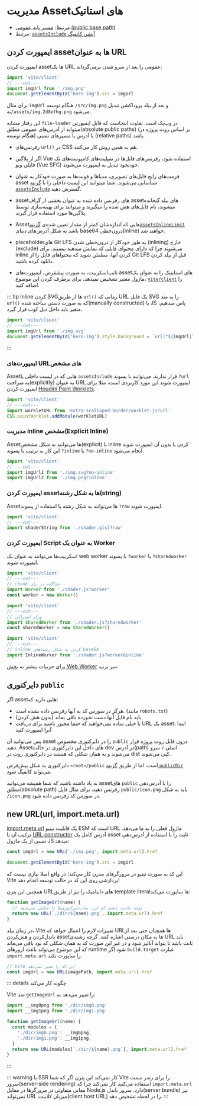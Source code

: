 # مدیریت Assetهای استاتیک

- مرتبط: [مسیر پایه عمومی (public base path)](./build#public-base-path)
- مرتبط: [`assetsInclude` آپشن کانفیگ](/config/shared-options.md#assetsinclude)

## ایمپورت کردن assetها به عنوان URL

ایمپورت کردن assetها یک URL عمومی را بعد از سرو شدن برمی‌گرداند:

```js twoslash
import 'vite/client'
// ---cut---
import imgUrl from './img.png'
document.getElementById('hero-img').src = imgUrl
```
برای مثال `imgUrl` هنگام توسعه ‎`/src/img.png` و بعد از بیلد پروداکشن تبدیل به‎`/assets/img.2d8efhg.png` می‌شود.


این رفتار مشابه `file-loader` در وب‌پک است.
تفاوت اینجاست که فایل ایمپورتی میتواند از آدرس‌های عمومی مطلق(absolute public paths) (بر اساس روت پروژه در هنگام توسعه) یا آدرس با مسیرهای نسبی (relative paths) باشد.


- رفرنس‌های `url()`‎ در CSS هم به همین روش کار می‌کنند.

- اگر از پلاگین Vue استفاده شود، رفرنس‌های فایل‌ها در تمپلیت‌های کامپوننت‌های تک فایلی ویو (Vue SFC) خودبخود تبدیل به ایمپورت می‌شوند.


- فرمت‌های رایج فایل‌های تصویری، مدیاها و فونت‌ها به صورت خودکار به عنوان asset شناسایی می‌شوند. شما میتوانید این لیست داخلی را با [گزینه `assetsInclude`](/config/shared-options.md#assetsinclude) گسترش دهید.


- assetهای رفرنس داده شده به عنوان بخشی از گراف assetهای بیلد گنجانده میشوند، نام فایل‌های هش شده را میگیرند و میتوانند  برای بهینه‌سازی توسط پلاگین‌ها مورد استفاده قرار گیرند.

- Assetهایی که اندازه‌شان کمتر از مقدار تعیین شده‌ی [گزینه`assetsInlineLimit`](/config/build-options.md#build-assetsinlinelimit) باشد به شکل آدرس‌های دیتای base64 درون‌خطی(inline) خواهند شد.


- placeholderهای Git LFS به طور خودکار از درون‌خطی شدن (inlining)  خارج (exclude) می‌شوند چرا که دارای محتوای فایلی که نمایش میدهند نیستند. برای inline کردن آنها، مطمئن شوید که محتواهای فایل را از Git LFS قبل از بیلد کردن دانلود کرده باشید.


- تایپ‌اسکریپت، به صورت پیشفرض، ایمپورت‌های assetهای استایتیک را به عنوان یک ماژول معتبر تشخیص نمیدهد. برای برطرف کردن این موضوع، [`vite/client`](./features#client-types) را اضافه کنید.


::: tip Inline کردن SVGها از طریق `url()`‎
زمانی که URL یک فایل SVG را به متد `url()`‎ که به صورت دستی ساخته شده(manually constructed) با JS پاس میدهیم، متغیر باید داخل دبل کوت قرار گیرد.


```js twoslash
import 'vite/client'
// ---cut---
import imgUrl from './img.svg'
document.getElementById('hero-img').style.background = `url("${imgUrl}")`
```

:::

### ایمپورت‌های URLهای مشخص

Assetهایی که در لیست داخلی یا `assetsInclude` قرار ندارند، می‌توانند با پسوند ‎`?url` به صراحت(explicitly) به عنوان URL ایمپورت شوند.این مورد کاربردی است، مثلا برای ایمپورت کردن [Houdini Paint Worklets](https://houdini.how/usage).

```js twoslash
import 'vite/client'
// ---cut---
import workletURL from 'extra-scalloped-border/worklet.js?url'
CSS.paintWorklet.addModule(workletURL)
```

### مدیریت inline مشخص(Explicit Inline)

Assetها می‌توانند به شکل مشخص(explicit) با inline کردن یا بدون آن ایمپورت شوند این کار به ترتیب با پسوند ‎`?inline` یا ‎`?no-inline` انجام می‌شود.


```js twoslash
import 'vite/client'
// ---cut---
import imgUrl1 from './img.svg?no-inline'
import imgUrl2 from './img.png?inline'
```

### ایمپورت‌ کردن assetها به شکل رشته(string)

Assetها می‌توانند به شکل رشته با استفاده از پسوند ‎`?raw` ایمپورت شوند.

```js twoslash
import 'vite/client'
// ---cut---
import shaderString from './shader.glsl?raw'
```

### ایمپورت کردن Script به عنوان یک Worker
اسکریپت‌ها می‌توانند به عنوان یک web worker با پسوند ‎`?worker` یا ‎`?sharedworker` ایمپورت شوند.

```js twoslash
import 'vite/client'
// ---cut---
// chunk جداگانه در بیلد
import Worker from './shader.js?worker'
const worker = new Worker()
```

```js twoslash
import 'vite/client'
// ---cut---
// ورکر اشتراکی
import SharedWorker from './shader.js?sharedworker'
const sharedWorker = new SharedWorker()
```

```js twoslash
import 'vite/client'
// ---cut---
// inline کردن به شکل رشته‌های ‎base64
import InlineWorker from './shader.js?worker&inline'
```

برای جزییات بیشتر به [بخش Web Worker](./features.md#web-workers) سر بزنید.

## دایرکتوری `public`

اگر assetهایی دارید که:

- هرگز در سورس کد به آنها رفرنس داده نشده است. (مانند `robots.txt`)
- باید نام فایل آنها دست نخورده باقی بماند (بدون هش کردن)
- یا خیلی ساده نمی‌خواهید که حتما مجبور باشید برای دریافت URL یک asset، ابتدا آنرا ایمپورت کنید

پس می‌توانید آن asset را در دایرکتوری مخصوص `public` درون فایل روت پروژه قرار دهید. Assetهای داخل این دایرکتوری در حالت dev در آدرس(path) اصلی `/` سرو می‌شوند و به همان شکلی که هستند در دایرکتوری روت در dist کپی می‌شوند.

 دایرکتوری به شکل پیش‌فرض ‎`<root>/public` است، اما از طریق [گزینه `publicDir`](/config/shared-options.md#publicdir) می‌تواند کانفیگ شود.

به یاد داشته باشید که شما همیشه می‌توانید assetهای `public` را با آدرس‌دهی مطلق(absolute path) رفرنس دهید، برای مثال فایل `public/icon.png` باید به شکل ‎  `/icon.png` در سورس کد رفرنس داده شود.


## new URL(url, import.meta.url)

[import.meta.url](https://developer.mozilla.org/en-US/docs/Web/JavaScript/Reference/Statements/import.meta) یک قابلیت نیتیو ESM است که URL ماژول فعلی را به ما می‌دهد. ترکیب آن با [URL constructor](https://developer.mozilla.org/en-US/docs/Web/API/URL) آدرس کامل یک asset ثابت را با استفاده از آدرس‌دهی نسبی از یک ماژول JS میدهد:

```js
const imgUrl = new URL('./img.png', import.meta.url).href

document.getElementById('hero-img').src = imgUrl
```
این کد به صورت نیتیو در مرورگرهای مدرن کار می‌کند؛ در واقع اصلا نیازی نیست که Vite پردازشی روی این کد در حالت توسعه انجام دهد!

همچنین این پترن URLهای داینامیک را نیز از طریق template literalها ساپورت می‌کند:

```js
function getImageUrl(name) {
  // توجه داشته باشید که این، ساب‌دایرکتوری‌ها را شامل نمی‌شود
  return new URL(`./dir/${name}.png`, import.meta.url).href
}
```
در زمان بیلد، Vite تغییرات لازم را اعمال خواهد که URLها همچنان حتی بعد از باندل‌کردن و هش‌کردن assetها به مکان درستی اشاره کنند. گرچه ‌رشته‌ی URL باید ثابت باشد تا بتواند آنالیز شود و در غیر این صورت کد به همان شکلی که بود باقی می‌ماند که این موضوع می‌تواند باعث ارورهای runtime شود اگر `build.target` عبارت `import.meta.url` را ساپورت نکند.

```js
// Vite این کد را تغییر نمی‌دهد
const imgUrl = new URL(imagePath, import.meta.url).href
```

::: details چگونه کار می‌کند

Vite متد `getImageUrl` را تغییر می‌دهد به:

```js
import __img0png from './dir/img0.png'
import __img1png from './dir/img1.png'

function getImageUrl(name) {
  const modules = {
    './dir/img0.png': __img0png,
    './dir/img1.png': __img1png,
  }
  return new URL(modules[`./dir/${name}.png`], import.meta.url).href
}
```

:::

::: warning با SSR کار نمی‌کند
این پترن اگر که شما Vite را برای رندر سمت سرور(server-side rendering) استفاده می‌کنید کار نمی‌کند چرا که `import.meta.url` معانی متفاوتی در مرورگرها در مقابل Node.js دارد. سرور باندل(server bundle) نیز نمی‌تواند URL میزبان کلاینت(client host URL) را در لحظه تشخیص دهد.
:::
